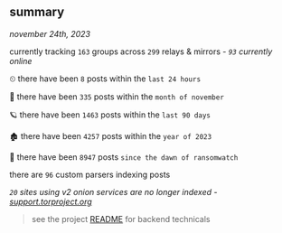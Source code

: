 
## summary
_november 24th, 2023_

currently tracking `163` groups across `299` relays & mirrors - _`93` currently online_

⏲ there have been `8` posts within the `last 24 hours`

🦈 there have been `335` posts within the `month of november`

🪐 there have been `1463` posts within the `last 90 days`

🏚 there have been `4257` posts within the `year of 2023`

🦕 there have been `8947` posts `since the dawn of ransomwatch`

there are `96` custom parsers indexing posts

_`20` sites using v2 onion services are no longer indexed - [support.torproject.org](https://support.torproject.org/onionservices/v2-deprecation/)_

> see the project [README](https://github.com/joshhighet/ransomwatch#ransomwatch--) for backend technicals
